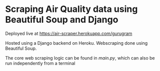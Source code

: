 # Scraping Air Quality data using Beautiful Soup and Django

Deployed live at https://air-scraper.herokuapp.com/gurugram

Hosted using a Django backend on Heroku. Webscraping done using Beautiful Soup. <br>

The core web scraping logic can be found in _main.py_, which can also be run independently from a terminal


